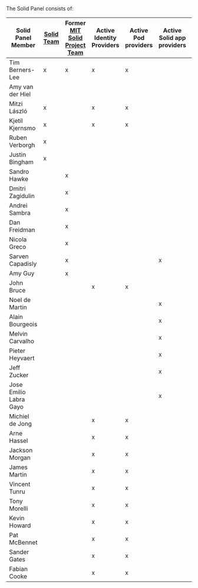 The Solid Panel consists of:


| Solid Panel Member | [Solid Team](https://github.com/solid/information/blob/master/solid-team.md) |Former [MIT Solid Project Team](https://solid.mit.edu) |Active Identity Providers|Active Pod providers|Active Solid app providers|Active Solid Users |
| ------------- | ------------- |------------- |-------------|-------------|-------------|-------------|
| Tim Berners-Lee | x |x |x|x||x|
| Amy van der Hiel ||||||x|
| Mitzi László| x | |x|x| ||
| Kjetil Kjernsmo | x ||x|x|||
| Ruben Verborgh |x||||||
| Justin Bingham |x||||||
| Sandro Hawke ||x|||||
| Dmitri Zagidulin ||x|||||
| Andrei Sambra ||x|||||
| Dan Freidman ||x|||||
| Nicola Greco ||x|||||
| Sarven Capadisly ||x|||x||
| Amy Guy ||x|||||
| John Bruce |||x|x|||
| Noel de Martin |||||x||
| Alain Bourgeois |||||x||
| Melvin Carvalho |||||x|x|
| Pieter Heyvaert|||||x||
| Jeff Zucker |||||x||
| Jose Emilio Labra Gayo |||||x||
| Michiel de Jong |||x|x|||
| Arne Hassel |||x|x|||
| Jackson Morgan |||x|x|||
| James Martin |||x|x|||
| Vincent Tunru |||x|x|||
| Tony Morelli |||x|x|||
| Kevin Howard |||x|x|||
| Pat McBennet |||x|x|||
| Sander Gates |||x|x|||
| Fabian Cooke |||x|x|||
